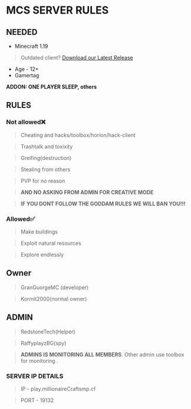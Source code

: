 # **MCS** SERVER RULES 

## **NEEDED**

- Minecraft 1.19
> Outdated client? [Download our Latest Release](https://guormit.cf/get/minecraft/latest)

- Age - 12+ 
- Gamertag 

**ADDON: ONE PLAYER SLEEP, others**

## **RULES**
### Not allowed❌
> Cheating and hacks/toolbox/horion/hack-client

> Trashtalk and toxixity

> Greifing(destruction)

> Stealing from others

> PVP for no reason

> **AND NO ASKING FROM ADMIN FOR CREATIVE MODE**

> **IF YOU DONT FOLLOW THE GODDAM RULES WE WILL BAN YOU!!!**

### Allowed✅

> Make buildings

> Exploit natural resources

> Explore endlessly

## Owner

> GranGuorgeMC (developer)

> Kormit2000(normal owner)

## ADMIN

> RedstoneTech(Helper)

> RaffyplayzBG(spy)

> **ADMINS IS MONITORING ALL MEMBERS**.  Other admin use toolbox for monitoring .
### SERVER IP DETAILS

> IP - play.millionaireCraftsmp.cf

> PORT - 19132
